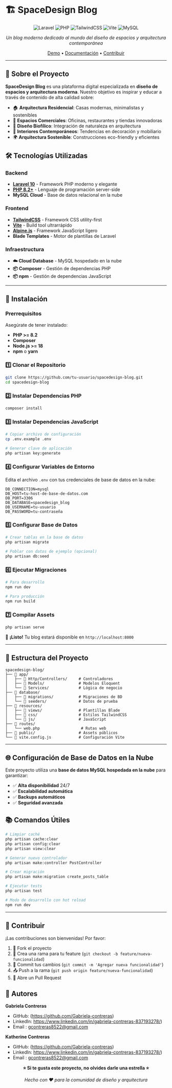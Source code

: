 # 🏗️ SpaceDesign Blog

<div align="center">

![Laravel](https://img.shields.io/badge/Laravel-FF2D20?style=for-the-badge&logo=laravel&logoColor=white)
![PHP](https://img.shields.io/badge/PHP-777BB4?style=for-the-badge&logo=php&logoColor=white)
![TailwindCSS](https://img.shields.io/badge/Tailwind_CSS-38B2AC?style=for-the-badge&logo=tailwind-css&logoColor=white)
![Vite](https://img.shields.io/badge/Vite-646CFF?style=for-the-badge&logo=vite&logoColor=white)
![MySQL](https://img.shields.io/badge/MySQL-005C84?style=for-the-badge&logo=mysql&logoColor=white)

*Un blog moderno dedicado al mundo del diseño de espacios y arquitectura contemporánea*

[Demo](#) • [Documentación](#instalación) • [Contribuir](#contribuir)

</div>

---

## 🌟 Sobre el Proyecto

**SpaceDesign Blog** es una plataforma digital especializada en **diseño de espacios y arquitectura moderna**. Nuestro objetivo es inspirar y educar a través de contenido de alta calidad sobre:

- 🏠 **Arquitectura Residencial**: Casas modernas, minimalistas y sostenibles
- 🏢 **Espacios Comerciales**: Oficinas, restaurantes y tiendas innovadoras  
- 🌿 **Diseño Biofílico**: Integración de naturaleza en arquitectura
- 🎨 **Interiores Contemporáneos**: Tendencias en decoración y mobiliario
- 🌍 **Arquitectura Sostenible**: Construcciones eco-friendly y eficientes


## 🛠️ Tecnologías Utilizadas

### Backend
- **[Laravel 10](https://laravel.com/)** - Framework PHP moderno y elegante
- **[PHP 8.2+](https://php.net/)** - Lenguaje de programación server-side
- **MySQL Cloud** - Base de datos relacional en la nube

### Frontend  
- **[TailwindCSS](https://tailwindcss.com/)** - Framework CSS utility-first
- **[Vite](https://vitejs.dev/)** - Build tool ultrarrápido
- **[Alpine.js](https://alpinejs.dev/)** - Framework JavaScript ligero
- **Blade Templates** - Motor de plantillas de Laravel

### Infraestructura
- **☁️ Cloud Database** - MySQL hospedado en la nube
- **📦 Composer** - Gestión de dependencias PHP
- **📦 npm** - Gestión de dependencias JavaScript

---

## 🚀 Instalación

### Prerrequisitos

Asegúrate de tener instalado:

- **PHP >= 8.2**
- **Composer**
- **Node.js >= 18**
- **npm** o **yarn**

### 1️⃣ Clonar el Repositorio

```bash
git clone https://github.com/tu-usuario/spacedesign-blog.git
cd spacedesign-blog
```

### 2️⃣ Instalar Dependencias PHP

```bash
composer install
```

### 3️⃣ Instalar Dependencias JavaScript
```bash
# Copiar archivo de configuración
cp .env.example .env

# Generar clave de aplicación
php artisan key:generate
```


### 4️⃣ Configurar Variables de Entorno

Edita el archivo `.env` con tus credenciales de base de datos en la nube:

```env
DB_CONNECTION=mysql
DB_HOST=tu-host-de-base-de-datos.com
DB_PORT=3306
DB_DATABASE=spacedesign_blog
DB_USERNAME=tu-usuario
DB_PASSWORD=tu-contraseña
```


### 5️⃣ Configurar Base de Datos
```bash
# Crear tablas en la base de datos
php artisan migrate

# Poblar con datos de ejemplo (opcional)
php artisan db:seed
```
### 6️⃣ Ejecutar Migraciones

```bash
# Para desarrollo
npm run dev

# Para producción
npm run build
```

### 7️⃣ Compilar Assets

```bash
php artisan serve
```

🎉 **¡Listo!** Tu blog estará disponible en `http://localhost:8000`

---

## 📁 Estructura del Proyecto

```
spacedesign-blog/
├── 📂 app/
│   ├── 📂 Http/Controllers/     # Controladores
│   ├── 📂 Models/               # Modelos Eloquent
│   └── 📂 Services/             # Lógica de negocio
├── 📂 database/
│   ├── 📂 migrations/           # Migraciones de BD
│   └── 📂 seeders/              # Datos de prueba
├── 📂 resources/
│   ├── 📂 views/                # Plantillas Blade
│   ├── 📂 css/                  # Estilos TailwindCSS
│   └── 📂 js/                   # JavaScript
├── 📂 routes/
│   └── web.php                  # Rutas web
├── 📂 public/                   # Assets públicos
└── 📄 vite.config.js            # Configuración Vite
```

---

## 🌐 Configuración de Base de Datos en la Nube

Este proyecto utiliza una **base de datos MySQL hospedada en la nube** para garantizar:

- ✅ **Alta disponibilidad** 24/7
- ✅ **Escalabilidad automática**
- ✅ **Backups automáticos**
- ✅ **Seguridad avanzada**


## 📚 Comandos Útiles

```bash
# Limpiar caché
php artisan cache:clear
php artisan config:clear
php artisan view:clear

# Generar nuevo controlador
php artisan make:controller PostController

# Crear migración
php artisan make:migration create_posts_table

# Ejecutar tests
php artisan test

# Modo de desarrollo con hot reload
npm run dev
```

---

## 🤝 Contribuir

¡Las contribuciones son bienvenidas! Por favor:

1. 🍴 Fork el proyecto
2. 🌱 Crea una rama para tu feature (`git checkout -b feature/nueva-funcionalidad`)
3. 💾 Commit tus cambios (`git commit -m 'Agregar nueva funcionalidad'`)
4. 📤 Push a la rama (`git push origin feature/nueva-funcionalidad`)
5. 🔄 Abre un Pull Request


## 👥 Autores

**Gabriela Contreras**
- GitHub: (https://github.com/Gabriela-contreras)
- LinkedIn: https://www.linkedin.com/in/gabriela-contreras-837193278/)
- Email : gcontreras8522@gmail.com


**Katherine Contreras**
- GitHub: (https://github.com/Gabriela-contreras)
- LinkedIn: https://www.linkedin.com/in/gabriela-contreras-837193278/)
- Email : gcontreras8522@gmail.com


<div align="center">

**⭐ Si te gusta este proyecto, no olvides darle una estrella ⭐**

*Hecho con ❤️ para la comunidad de diseño y arquitectura*

</div>